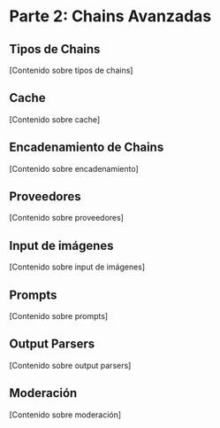 # Parte 2: Chains Avanzadas

## Tipos de Chains
[Contenido sobre tipos de chains]

## Cache
[Contenido sobre cache]

## Encadenamiento de Chains
[Contenido sobre encadenamiento]

## Proveedores
[Contenido sobre proveedores]

## Input de imágenes
[Contenido sobre input de imágenes]

## Prompts
[Contenido sobre prompts]

## Output Parsers
[Contenido sobre output parsers]

## Moderación
[Contenido sobre moderación] 